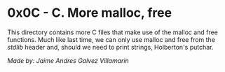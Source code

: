 # 0x0C - C. More malloc, free

This directory contains more C files that make use of the malloc and free functions. Much like last time, we can only use malloc and free from the *stdlib* header and, should we need to print strings, Holberton's putchar.

*Made by: Jaime Andres Galvez Villamarin*